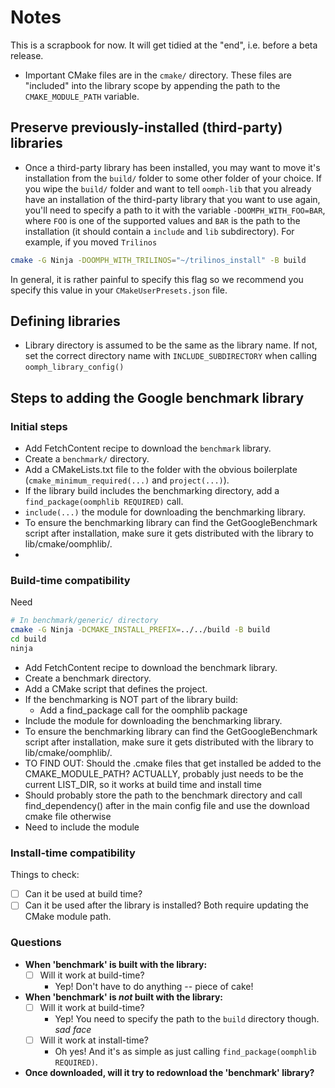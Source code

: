 # Notes

This is a scrapbook for now. It will get tidied at the "end", i.e. before a beta
release.

- Important CMake files are in the `cmake/` directory. These files are "included"
  into the library scope by appending the path to the `CMAKE_MODULE_PATH` variable.

## Preserve previously-installed (third-party) libraries

- Once a third-party library has been installed, you may want to move it's installation from the `build/` folder to some other folder of your choice. If you wipe the `build/` folder and want to tell `oomph-lib` that you already have an installation of the third-party library that you want to use again, you'll need to specify a path to it with the variable `-DOOMPH_WITH_FOO=BAR`, where `FOO` is one of the supported values and `BAR` is the path to the installation (it should contain a `include` and `lib` subdirectory). For example, if you moved `Trilinos`
```bash
cmake -G Ninja -DOOMPH_WITH_TRILINOS="~/trilinos_install" -B build
```
In general, it is rather painful to specify this flag so we recommend you specify this value in your `CMakeUserPresets.json` file.



## Defining libraries

- Library directory is assumed to be the same as the library name. If not,
  set the correct directory name with `INCLUDE_SUBDIRECTORY` when calling
  `oomph_library_config()`


## Steps to adding the Google benchmark library

### Initial steps

- Add FetchContent recipe to download the `benchmark` library.
- Create a `benchmark/` directory.
- Add a CMakeLists.txt file to the folder with the obvious boilerplate (`cmake_minimum_required(...)` and `project(...)`).
- If the library build includes the benchmarking directory, add a `find_package(oomphlib REQUIRED)` call.
- `include(...)` the module for downloading the benchmarking library.
- To ensure the benchmarking library can find the GetGoogleBenchmark script after installation, make sure it gets distributed with the library to lib/cmake/oomphlib/.
-
### Build-time compatibility

Need
```bash
# In benchmark/generic/ directory
cmake -G Ninja -DCMAKE_INSTALL_PREFIX=../../build -B build
cd build
ninja
```

- Add FetchContent recipe to download the benchmark library.
- Create a benchmark directory.
- Add a CMake script that defines the project.
- If the benchmarking is NOT part of the library build:
    - Add a find_package call for the oomphlib package
- Include the module for downloading the benchmarking library.
- To ensure the benchmarking library can find the GetGoogleBenchmark script after installation, make sure it gets distributed with the library to lib/cmake/oomphlib/.
- TO FIND OUT: Should the .cmake files that get installed be added to the CMAKE_MODULE_PATH? ACTUALLY, probably just needs to be the current LIST_DIR, so it works at build time and install time
- Should probably store the path to the benchmark directory and call find_dependency() after in the main config file and use the download cmake file otherwise
- Need to include the module

### Install-time compatibility
Things to check:
- [ ] Can it be used at build time?
- [ ] Can it be used after the library is installed?
Both require updating the CMake module path.

### Questions

- **When 'benchmark' is built with the library:**
  - [ ] Will it work at build-time?
    - Yep! Don't have to do anything -- piece of cake!

- **When 'benchmark' is _not_ built with the library:**
  - [ ] Will it work at build-time?
    - Yep! You need to specify the path to the `build` directory though. *sad face*
  - [ ] Will it work at install-time?
    - Oh yes! And it's as simple as just calling `find_package(oomphlib REQUIRED)`.


- **Once downloaded, will it try to redownload the 'benchmark' library?**